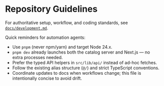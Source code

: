 # Repository Guidelines

For authoritative setup, workflow, and coding standards, see [`docs/development.md`](docs/development.md).

Quick reminders for automation agents:

- Use `pnpm` (never npm/yarn) and target Node 24.x.
- `pnpm dev` already launches both the catalog server and Next.js — no extra processes needed.
- Prefer the typed API helpers in `src/lib/api/` instead of ad-hoc fetches.
- Follow the existing alias structure (`@/`) and strict TypeScript conventions.
- Coordinate updates to docs when workflows change; this file is intentionally concise to avoid drift.
